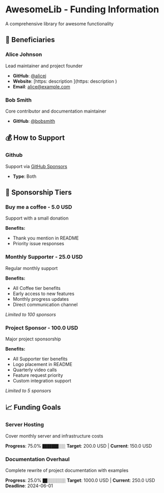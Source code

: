 # AwesomeLib - Funding Information

A comprehensive library for awesome functionality

## 👥 Beneficiaries

### Alice Johnson
Lead maintainer and project founder
- **GitHub**: [@alicej](https://github.com/alicej)
- **Website**: [https:
            description ](https:
            description )
- **Email**: alice@example.com

### Bob Smith
Core contributor and documentation maintainer
- **GitHub**: [@bobsmith](https://github.com/bobsmith)

## 💰 How to Support

### Github
Support via [GitHub Sponsors](https://github.com/sponsors/alicej)
- **Type**: Both

## 🎯 Sponsorship Tiers

### Buy me a coffee - 5.0 USD
Support with a small donation

**Benefits:**
- Thank you mention in README
- Priority issue responses

### Monthly Supporter - 25.0 USD
Regular monthly support

**Benefits:**
- All Coffee tier benefits
- Early access to new features
- Monthly progress updates
- Direct communication channel

*Limited to 100 sponsors*

### Project Sponsor - 100.0 USD
Major project sponsorship

**Benefits:**
- All Supporter tier benefits
- Logo placement in README
- Quarterly video calls
- Feature request priority
- Custom integration support

*Limited to 5 sponsors*

## 📈 Funding Goals

### Server Hosting
Cover monthly server and infrastructure costs

**Progress**: 75.0% `███████░░░`
**Target**: 200.0 USD | **Current**: 150.0 USD

### Documentation Overhaul
Complete rewrite of project documentation with examples

**Progress**: 25.0% `██░░░░░░░░`
**Target**: 1000.0 USD | **Current**: 250.0 USD
**Deadline**: 2024-06-01
